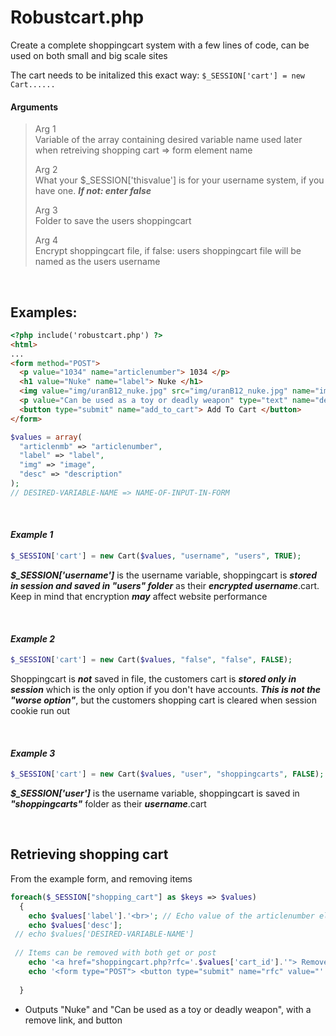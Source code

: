 # Robustcart.php

Create a complete shoppingcart system with a few lines of code, can be used on both small and big scale sites

The cart needs to be initalized this exact way: <code>$_SESSION['cart'] = new Cart......</code> <br>

#### Arguments
>Arg 1 <br>
>Variable of the array containing desired variable name used later when retreiving shopping cart => form element name
>
>Arg 2 <br>
>What your $_SESSION['thisvalue'] is for your username system, if you have one. ***If not: enter false***
>
>Arg 3 <br>
>Folder to save the users shoppingcart
>
>Arg 4 <br>
>Encrypt shoppingcart file, if false: users shoppingcart file will be named as the users username

<br>

## Examples:

```html
<?php include('robustcart.php') ?>
<html>
...
<form method="POST">
  <p value="1034" name="articlenumber"> 1034 </p>
  <h1 value="Nuke" name="label"> Nuke </h1>
  <img value="img/uranB12_nuke.jpg" src="img/uranB12_nuke.jpg" name="image">
  <p value="Can be used as a toy or deadly weapon" type="text" name="description"> Can be used as a toy or deadly weapon </p>
  <button type="submit" name="add_to_cart"> Add To Cart </button>
</form>
```
```php
$values = array(
  "articlenmb" => "articlenumber", 
  "label" => "label",
  "img" => "image",
  "desc" => "description"
);
// DESIRED-VARIABLE-NAME => NAME-OF-INPUT-IN-FORM
```

<br>

#### *Example 1*
```php
$_SESSION['cart'] = new Cart($values, "username", "users", TRUE);
```
***$_SESSION['username']*** is the username variable, shoppingcart is ***stored in session and saved in "users" folder*** as their ***encrypted username***.cart. Keep in mind that encryption ***may*** affect website performance

<br>

#### *Example 2*
```php
$_SESSION['cart'] = new Cart($values, "false", "false", FALSE);
```
Shoppingcart is ***not*** saved in file, the customers cart is ***stored only in session*** which is the only option if you don't have accounts. ***This is not the "worse option"***, but the customers shopping cart is cleared when session cookie run out

<br>

#### *Example 3*
```php
$_SESSION['cart'] = new Cart($values, "user", "shoppingcarts", FALSE);
```
***$_SESSION['user']*** is the username variable, shoppingcart is saved in ***"shoppingcarts"*** folder as their ***username***.cart

<br>

## Retrieving shopping cart
From the example form, and removing items
```php
foreach($_SESSION["shopping_cart"] as $keys => $values)
  {
    echo $values['label'].'<br>'; // Echo value of the articlenumber element in example form
    echo $values['desc'];
 // echo $values['DESIRED-VARIABLE-NAME']
 
 // Items can be removed with both get or post
    echo '<a href="shoppingcart.php?rfc='.$values['cart_id'].'"> Remove </a>';
    echo '<form type="POST"> <button type="submit" name="rfc" value="'.$values['cart_id'].'"> Remove </button>';
    
  }
```
- Outputs "Nuke" and "Can be used as a toy or deadly weapon", with a remove link, and button
